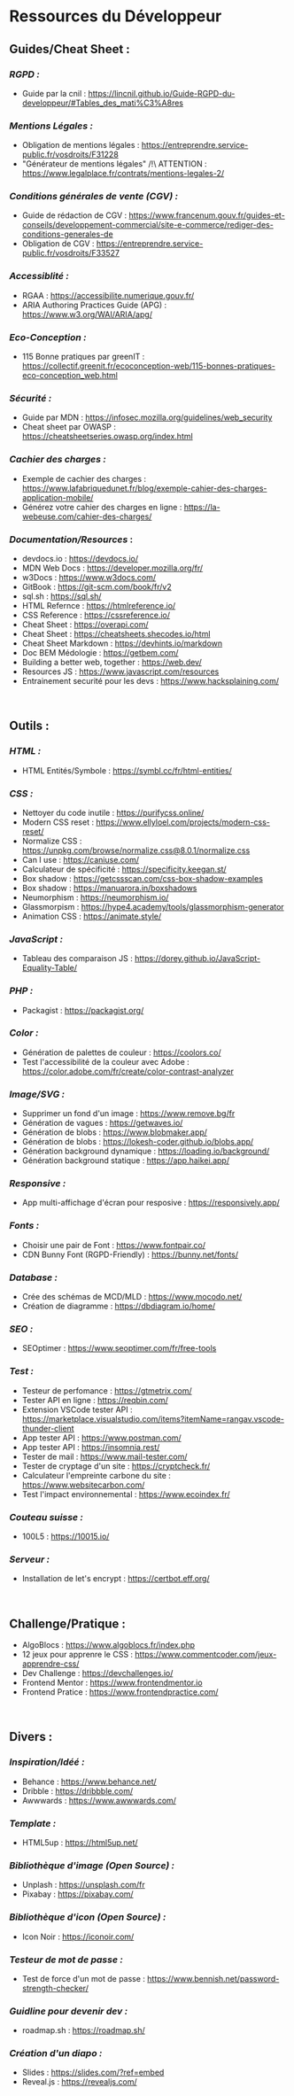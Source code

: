 # Ressources du Développeur

## Guides/Cheat Sheet :

### *RGPD :*
- Guide par la cnil : https://lincnil.github.io/Guide-RGPD-du-developpeur/#Tables_des_mati%C3%A8res

### *Mentions Légales :*
- Obligation de mentions légales : https://entreprendre.service-public.fr/vosdroits/F31228
- "Générateur de mentions légales" /!\ ATTENTION : https://www.legalplace.fr/contrats/mentions-legales-2/

### *Conditions générales de vente (CGV) :*
- Guide de rédaction de CGV :  https://www.francenum.gouv.fr/guides-et-conseils/developpement-commercial/site-e-commerce/rediger-des-conditions-generales-de
- Obligation de CGV : https://entreprendre.service-public.fr/vosdroits/F33527

### *Accessiblité :*
- RGAA : https://accessibilite.numerique.gouv.fr/
- ARIA Authoring Practices Guide (APG) : https://www.w3.org/WAI/ARIA/apg/

### *Eco-Conception :*
- 115 Bonne pratiques par greenIT : https://collectif.greenit.fr/ecoconception-web/115-bonnes-pratiques-eco-conception_web.html

### *Sécurité :*
- Guide par MDN : https://infosec.mozilla.org/guidelines/web_security
- Cheat sheet par OWASP : https://cheatsheetseries.owasp.org/index.html

### *Cachier des charges :*
- Exemple de cachier des charges : https://www.lafabriquedunet.fr/blog/exemple-cahier-des-charges-application-mobile/
- Générez votre cahier des charges en ligne : https://la-webeuse.com/cahier-des-charges/

### *Documentation/Resources* :
- devdocs.io : https://devdocs.io/
- MDN Web Docs : https://developer.mozilla.org/fr/
- w3Docs : https://www.w3docs.com/
- GitBook : https://git-scm.com/book/fr/v2
- sql.sh : https://sql.sh/
- HTML Refernce : https://htmlreference.io/
- CSS Reference : https://cssreference.io/
- Cheat Sheet : https://overapi.com/
- Cheat Sheet : https://cheatsheets.shecodes.io/html
- Cheat Sheet Markdown : https://devhints.io/markdown
- Doc BEM Médologie : https://getbem.com/
- Building a better web, together : https://web.dev/
- Resources JS : https://www.javascript.com/resources
- Entrainement securité pour les devs : https://www.hacksplaining.com/

<br>

## Outils :

### *HTML :*
- HTML Entités/Symbole : https://symbl.cc/fr/html-entities/

### *CSS :*
- Nettoyer du code inutile : https://purifycss.online/
- Modern CSS reset : https://www.ellyloel.com/projects/modern-css-reset/
- Normalize CSS : https://unpkg.com/browse/normalize.css@8.0.1/normalize.css
- Can I use : https://caniuse.com/
- Calculateur de spécificité : https://specificity.keegan.st/
- Box shadow : https://getcssscan.com/css-box-shadow-examples
- Box shadow : https://manuarora.in/boxshadows
- Neumorphism : https://neumorphism.io/
- Glassmorpism : https://hype4.academy/tools/glassmorphism-generator
- Animation CSS : https://animate.style/

### *JavaScript :*
- Tableau des comparaison JS : https://dorey.github.io/JavaScript-Equality-Table/

### *PHP :*
- Packagist : https://packagist.org/

### *Color :*
- Génération de palettes de couleur : https://coolors.co/
- Test l'accessibilité de la couleur avec Adobe : https://color.adobe.com/fr/create/color-contrast-analyzer

### *Image/SVG :*
- Supprimer un fond d'un image : https://www.remove.bg/fr
- Génération de vagues : https://getwaves.io/
- Génération de blobs : https://www.blobmaker.app/
- Génération de blobs : https://lokesh-coder.github.io/blobs.app/
- Génération background dynamique : https://loading.io/background/
- Génération background statique : https://app.haikei.app/

### *Responsive :*
- App multi-affichage d'écran pour resposive : https://responsively.app/

### *Fonts :*
- Choisir une pair de Font : https://www.fontpair.co/
- CDN Bunny Font (RGPD-Friendly) : https://bunny.net/fonts/

### *Database :*
- Crée des schémas de MCD/MLD : https://www.mocodo.net/
- Création de diagramme : https://dbdiagram.io/home/

### *SEO :*
- SEOptimer : https://www.seoptimer.com/fr/free-tools

### *Test :*
- Testeur de perfomance : https://gtmetrix.com/
- Tester API en ligne : https://reqbin.com/
- Extension VSCode tester API : https://marketplace.visualstudio.com/items?itemName=rangav.vscode-thunder-client
- App tester API : https://www.postman.com/
- App tester API : https://insomnia.rest/
- Tester de mail : https://www.mail-tester.com/
- Tester de cryptage d'un site : https://cryptcheck.fr/
- Calculateur l'empreinte carbone du site : https://www.websitecarbon.com/
- Test l'impact environnemental : https://www.ecoindex.fr/

### *Couteau suisse :*
- 100L5 : https://10015.io/

### *Serveur :*
- Installation de let's encrypt : https://certbot.eff.org/

<br>

## Challenge/Pratique :
- AlgoBlocs : https://www.algoblocs.fr/index.php
- 12 jeux pour apprenre le CSS : https://www.commentcoder.com/jeux-apprendre-css/
- Dev Challenge : https://devchallenges.io/
- Frontend Mentor : https://www.frontendmentor.io
- Frontend Pratice : https://www.frontendpractice.com/

<br>

## Divers :

### *Inspiration/Idéé :*
- Behance : https://www.behance.net/
- Dribble : https://dribbble.com/
- Awwwards : https://www.awwwards.com/

### *Template :*
- HTML5up :  https://html5up.net/

### *Bibliothèque d'image (Open Source) :*
- Unplash : https://unsplash.com/fr
- Pixabay : https://pixabay.com/

### *Bibliothèque d'icon (Open Source) :*
- Icon Noir : https://iconoir.com/

### *Testeur de mot de passe :*
- Test de force d'un mot de passe : https://www.bennish.net/password-strength-checker/

### *Guidline pour devenir dev :*
- roadmap.sh : https://roadmap.sh/

### *Création d'un diapo :*
- Slides : https://slides.com/?ref=embed
- Reveal.js : https://revealjs.com/
